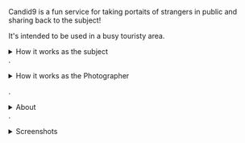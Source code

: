 Candid9 is a fun service for taking portaits of strangers in public and sharing back to the subject!

It's intended to be used in a busy touristy area.

<details>

<summary>How it works as the subject</summary>

1. Photographer approaches and says "Hello! I'm a photographer that takes portaits of strangers. This would make a great photo, can I take this photo and I will share it with you also?"
2. Subject says "Yes!"
3. Photographer takes photos.
4. Photographer hands ticket with QR Code and says "The photos will be uploaded to this QR Code later. You can scan the QR Code now and input your phone number to be notified when I do the upload!"
5. Subject says "Oh great that's cool, thank you!"

</details

.

<details>

<summary>How it works as the Photographer</summary>

Here is a sequence of events for how the app works:

1. Photographer creates Candid9 account and creates batch of 25 Photo Sessions.
2. Photographer prints out 25 Candid9 tickets, each has a unqiue QR Code that points to a Photo Session.
3. Photograher hits the street and approaches people saying "Hey you guys look great, can I take your portait and I'll share it with you also?"
4. Photographer takes photos of subjects.
5. Photographer then takes a photo of a ticket before handing to the subject, which matches QR Code (Photo Session) to the subject.
6. Subject can scan QR Code right away and enter phone number to be notified when photos are published.
7. Photographer repeats this until bored/tired/hungry.
8. Photographer later edits and uploads photos to the Photo Sessions, using the QR Codes in the photos to know which photos go where.
9. Photographer prices and publishes each Photo Session
10. Subject is notified when photos are published. Watermarked photos can be viewed, watermark-free available for purchase!


I have already sold 3 photos as a photographer, so it works! Most people's reaction to the ticket is like "oh, of course that's how it works, thank you!" 


</details>

.

<details>

<summary>About</summary>

I'm Mark Halonen, creator and owner of Candid9. I've been writing software for a decade, and intend to keep Candid9 as a low-cost, simple utility for photographers.

</details

.

<details>


<summary>Screenshots</summary>

![image](https://github.com/user-attachments/assets/455d0b0e-219e-4357-ad28-ba8ea8c21fad)

</details



